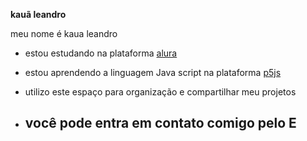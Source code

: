 **kauã leandro**

meu nome é kaua leandro

- estou estudando na plataforma [alura](https://www.alura.com.br/)

- estou aprendendo a linguagem Java script na plataforma [p5js](https://editor.p5js.org/)

- utilizo este espaço para organização e compartilhar meu projetos

- ## você pode entra em contato comigo pelo E 
